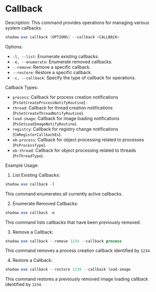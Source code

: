# Callback

Description: This command provides operations for managing various system callbacks.

```powershell
shadow.exe callback [OPTIONS] --callback <CALLBACK>
```

Options:

- `-l, --list`: Enumerate existing callbacks.
- `-e, --enumerate`: Enumerate removed callbacks.
- `--remove`: Remove a specific callback.
- `--restore`: Restore a specific callback.
- `-c, --callback`: Specify the type of callback for operations.

Callback Types:

- `process`: Callback for process creation notifications (`PsSetCreateProcessNotifyRoutine`).
- `thread`: Callback for thread creation notifications (`PsSetCreateThreadNotifyRoutine`).
- `load-image`: Callback for image loading notifications (`PsSetLoadImageNotifyRoutine`).
- `registry`: Callback for registry change notifications (`CmRegisterCallbackEx`).
- `ob-process`: Callback for object processing related to processes (`PsProcessType`).
- `ob-thread`: Callback for object processing related to threads (`PsThreadType`).

Example Usage:

1. List Existing Callbacks:
```powershell
shadow.exe callback -l
```
This command enumerates all currently active callbacks.

2. Enumerate Removed Callbacks:
```powershell
shadow.exe callback -e
```
This command lists callbacks that have been previously removed.

3. Remove a Callback:
```powershell
shadow.exe callback --remove 1234 --callback process
```
This command removes a process creation callback identified by `1234`.

4. Restore a Callback:
```powershell
shadow.exe callback --restore 1234 --callback load-image
```
This command restores a previously removed image loading callback identified by `1234`.

